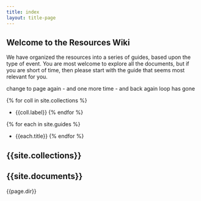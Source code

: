 ```yaml
---
title: index
layout: title-page
---
```

## Welcome to the Resources Wiki

We have organized the resources into a series of guides, based upon the type of event. You are most welcome to explore all the documents, but if you are short of time, then please start with the guide that seems most relevant for you.

change to page again - and one more time - and back again
loop has gone

{% for coll in site.collections %}
-  {{coll.label}}
{% endfor %}

{% for each in site.guides %}
* {{each.title}}
{% endfor %}


{{site.collections}}
------------
{{site.documents}}
-----------
{{page.dir}}